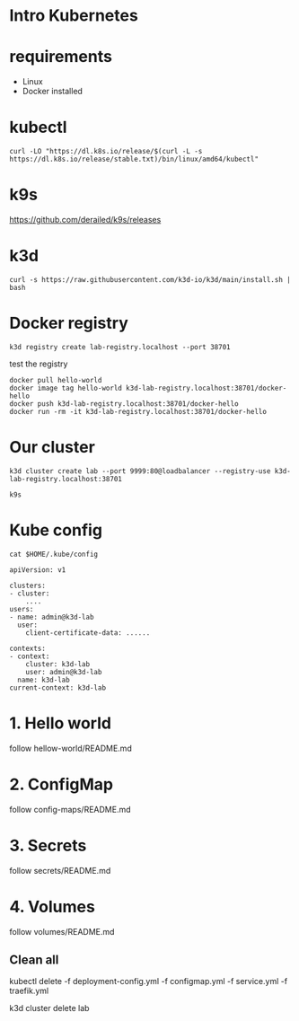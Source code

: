 # Intro Kubernetes

# requirements

- Linux
- Docker installed

# kubectl

`curl -LO "https://dl.k8s.io/release/$(curl -L -s https://dl.k8s.io/release/stable.txt)/bin/linux/amd64/kubectl"`

# k9s

https://github.com/derailed/k9s/releases

# k3d

`curl -s https://raw.githubusercontent.com/k3d-io/k3d/main/install.sh | bash`

# Docker registry

`k3d registry create lab-registry.localhost --port 38701`

test the registry

```
docker pull hello-world
docker image tag hello-world k3d-lab-registry.localhost:38701/docker-hello
docker push k3d-lab-registry.localhost:38701/docker-hello
docker run -rm -it k3d-lab-registry.localhost:38701/docker-hello
``` 

# Our cluster

`k3d cluster create lab --port 9999:80@loadbalancer --registry-use k3d-lab-registry.localhost:38701`


`k9s`

# Kube config

`cat $HOME/.kube/config`

```
apiVersion: v1

clusters:
- cluster:
    ....
users:
- name: admin@k3d-lab
  user:
    client-certificate-data: ......

contexts:    
- context:
    cluster: k3d-lab
    user: admin@k3d-lab
  name: k3d-lab
current-context: k3d-lab
```


# 1. Hello world

follow hellow-world/README.md

# 2. ConfigMap

follow config-maps/README.md

# 3. Secrets

follow secrets/README.md

# 4. Volumes

follow volumes/README.md

## Clean all

kubectl delete -f deployment-config.yml -f configmap.yml -f service.yml -f traefik.yml

k3d cluster delete lab

